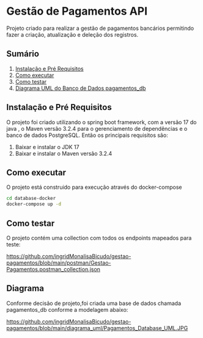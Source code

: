# Gestão de Pagamentos API
Projeto criado para realizar a gestão de pagamentos bancários permitindo fazer a criação, atualização e deleção dos registros. 

## Sumário

1. [Instalação e Pré Requisitos](#instalação)
2. [Como executar](#uso)
3. [Como testar](#contribuindo)
4. [Diagrama UML do Banco de Dados pagamentos_db](#contribuindo)

## Instalação e Pré Requisitos

O projeto foi criado utilizando o spring boot framework, com a versão 17 do java , o Maven versão 3.2.4 para o gerenciamento de dependências e o banco de dados PostgreSQL. Então os principais requisitos são:

1. Baixar e instalar o JDK 17
2. Baixar e instalar o Maven versão 3.2.4


## Como executar
O projeto está construido para execução através do docker-compose

``` bash
cd database-docker
docker-compose up -d
```

## Como testar

O projeto contém uma collection com todos os endpoints mapeados para teste: 

https://github.com/ingridMonalisaBicudo/gestao-pagamentos/blob/main/postman/Gestao-Pagamentos.postman_collection.json

## Diagrama 

Conforme decisão de projeto,foi criada uma base de dados chamada pagamentos_db conforme a modelagem abaixo:

https://github.com/ingridMonalisaBicudo/gestao-pagamentos/blob/main/diagrama_uml/Pagamentos_Database_UML.JPG
